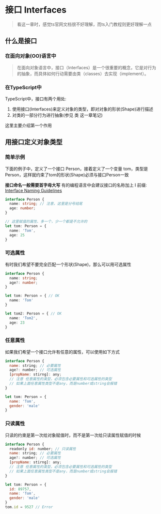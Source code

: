 # 接口 Interfaces

> 看这一章时，感觉ts官网文档很不好理解，而ts入门教程则更好理解一点

## 什么是接口
### 在面向对象(OO)语言中
> 在面向对象语言中，接口（Interfaces）是一个很重要的概念，它是对行为的抽象，而具体如何行动需要由类（classes）去实现（implement）。
### 在TypeScript中
TypeScript中，接口有两个用处:
1. 使用接口(Interfaces)来定义对象的类型，即对对象的形状(Shape)进行描述
2. 对类的一部分行为进行抽象(参见 类 这一章笔记)

这里主要介绍第一个作用

## 用接口定义对象类型
### 简单示例
下面的例子中，定义了一个接口 Person，接着定义了一个变量 tom，类型是Person，这样就约束了tom的形状(Shape)必须与接口Person一致

**接口命名一般需要首字母大写** 有的编程语言中会建议接口的名称加上 I 前缀: [Interface Naming Guidelines](https://docs.microsoft.com/en-us/previous-versions/dotnet/netframework-1.1/8bc1fexb(v=vs.71)?redirectedfrom=MSDN)
```ts
interface Person {
  name: string; // 注意，这里是分号结尾
  age: number;
}

// 这里赋值的属性、多一个，少一个都是不允许的
let tom: Person = {
  name: 'Tom',
  age: 25
}
```

### 可选属性
有时我们希望不要完全匹配一个形状(Shape)，那么可以用可选属性
```ts
interface Person {
  name: string;
  age?: number;
}

let tom: Person = { // OK
  name: 'Tom'
}

let tom2: Person = { // OK
  name: 'Tom2',
  age: 23
}
```

### 任意属性
如果我们希望一个接口允许有任意的属性，可以使用如下方式
```js
interface Person {
  name: string; // 必要属性
  age?: number; // 可选属性
  [propName: stirng]: any; 
  // 注意 任意属性的类型，必须包含必要属性和可选属性的类型
  // 如果上面任意属性类型不是any，而是number或string会报错
}

let tom: Person = {
  name: 'Tom',
  gender: 'male'
}
```

### 只读属性
只读的约束是第一次给对象赋值时，而不是第一次给只读属性赋值的时候
```js
interface Person {
  readonly id: number; // 只读属性
  name: string; // 必要属性
  age?: number; // 可选属性
  [propName: stirng]: any;
  // 注意 任意属性的类型，必须包含必要属性和可选属性的类型
  // 如果上面任意属性类型不是any，而是number或string会报错
}

let tom: Person = {
  id: 89757,
  name: 'Tom',
  gender: 'male'
}
tom.id = 9527 // Error
```